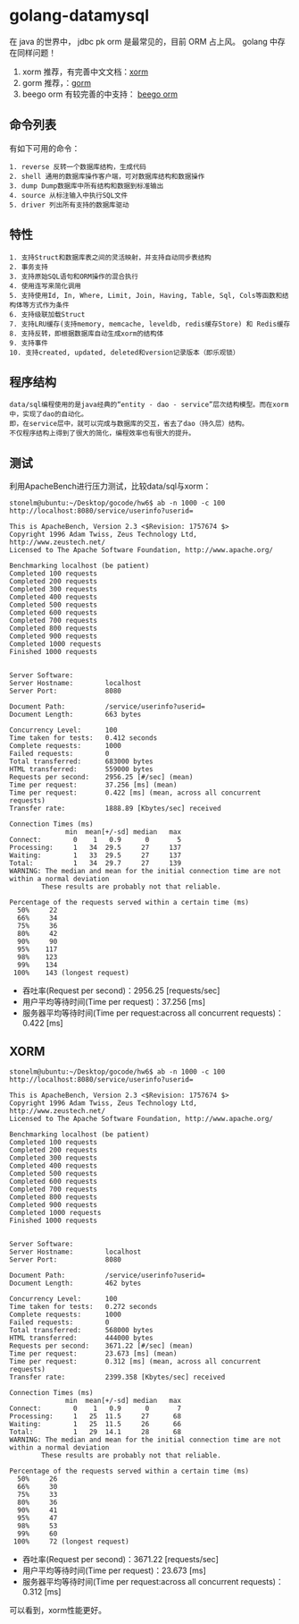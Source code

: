 # golang-datamysql

在 java 的世界中， jdbc pk orm 是最常见的，目前 ORM 占上风。 golang 中存在同样问题！

1. xorm 推荐，有完善中文文档：[xorm](https://github.com/go-xorm/xorm)
2. gorm 推荐，：[gorm](https://github.com/jinzhu/gorm)
3. beego orm 有较完善的中支持： [beego orm](https://beego.me/docs/mvc/model/overview.md)


## 命令列表

有如下可用的命令：

	1. reverse 反转一个数据库结构，生成代码
	2. shell 通用的数据库操作客户端，可对数据库结构和数据操作
	3. dump Dump数据库中所有结构和数据到标准输出
	4. source 从标注输入中执行SQL文件
	5. driver 列出所有支持的数据库驱动

## 特性

	1. 支持Struct和数据库表之间的灵活映射，并支持自动同步表结构
	2. 事务支持
	3. 支持原始SQL语句和ORM操作的混合执行
	4. 使用连写来简化调用
	5. 支持使用Id, In, Where, Limit, Join, Having, Table, Sql, Cols等函数和结构体等方式作为条件
	6. 支持级联加载Struct
	7. 支持LRU缓存(支持memory, memcache, leveldb, redis缓存Store) 和 Redis缓存
	8. 支持反转，即根据数据库自动生成xorm的结构体
	9. 支持事件
	10. 支持created, updated, deleted和version记录版本（即乐观锁）

## 程序结构

	data/sql编程使用的是java经典的“entity - dao - service”层次结构模型。而在xorm中，实现了dao的自动化。
	即，在service层中，就可以完成与数据库的交互，省去了dao（持久层）结构。
	不仅程序结构上得到了很大的简化，编程效率也有很大的提升。


## 测试

利用ApacheBench进行压力测试，比较data/sql与xorm：

```shell
stonelm@ubuntu:~/Desktop/gocode/hw6$ ab -n 1000 -c 100 http://localhost:8080/service/userinfo?userid=

This is ApacheBench, Version 2.3 <$Revision: 1757674 $>
Copyright 1996 Adam Twiss, Zeus Technology Ltd, http://www.zeustech.net/
Licensed to The Apache Software Foundation, http://www.apache.org/

Benchmarking localhost (be patient)
Completed 100 requests
Completed 200 requests
Completed 300 requests
Completed 400 requests
Completed 500 requests
Completed 600 requests
Completed 700 requests
Completed 800 requests
Completed 900 requests
Completed 1000 requests
Finished 1000 requests


Server Software:        
Server Hostname:        localhost
Server Port:            8080

Document Path:          /service/userinfo?userid=
Document Length:        663 bytes

Concurrency Level:      100
Time taken for tests:   0.412 seconds
Complete requests:      1000
Failed requests:        0
Total transferred:      683000 bytes
HTML transferred:       559000 bytes
Requests per second:    2956.25 [#/sec] (mean)
Time per request:       37.256 [ms] (mean)
Time per request:       0.422 [ms] (mean, across all concurrent requests)
Transfer rate:          1888.89 [Kbytes/sec] received

Connection Times (ms)
              min  mean[+/-sd] median   max
Connect:        0    1   0.9      0       5
Processing:     1   34  29.5     27     137
Waiting:        1   33  29.5     27     137
Total:          1   34  29.7     27     139
WARNING: The median and mean for the initial connection time are not within a normal deviation
        These results are probably not that reliable.

Percentage of the requests served within a certain time (ms)
  50%     22
  66%     34
  75%     36
  80%     42
  90%     90
  95%    117
  98%    123
  99%    134
 100%    143 (longest request)
```

- 吞吐率(Request per second)：2956.25 [requests/sec]
- 用户平均等待时间(Time per request)：37.256 [ms]
- 服务器平均等待时间(Time per request:across all concurrent requests)：0.422 [ms]



## XORM

```shell
stonelm@ubuntu:~/Desktop/gocode/hw6$ ab -n 1000 -c 100 http://localhost:8080/service/userinfo?userid=

This is ApacheBench, Version 2.3 <$Revision: 1757674 $>
Copyright 1996 Adam Twiss, Zeus Technology Ltd, http://www.zeustech.net/
Licensed to The Apache Software Foundation, http://www.apache.org/

Benchmarking localhost (be patient)
Completed 100 requests
Completed 200 requests
Completed 300 requests
Completed 400 requests
Completed 500 requests
Completed 600 requests
Completed 700 requests
Completed 800 requests
Completed 900 requests
Completed 1000 requests
Finished 1000 requests


Server Software:        
Server Hostname:        localhost
Server Port:            8080

Document Path:          /service/userinfo?userid=
Document Length:        462 bytes

Concurrency Level:      100
Time taken for tests:   0.272 seconds
Complete requests:      1000
Failed requests:        0
Total transferred:      568000 bytes
HTML transferred:       444000 bytes
Requests per second:    3671.22 [#/sec] (mean)
Time per request:       23.673 [ms] (mean)
Time per request:       0.312 [ms] (mean, across all concurrent requests)
Transfer rate:          2399.358 [Kbytes/sec] received

Connection Times (ms)
              min  mean[+/-sd] median   max
Connect:        0    1   0.9      0       7
Processing:     1   25  11.5     27      68
Waiting:        1   25  11.5     26      66
Total:          1   29  14.1     28      68
WARNING: The median and mean for the initial connection time are not within a normal deviation
        These results are probably not that reliable.

Percentage of the requests served within a certain time (ms)
  50%     26
  66%     30
  75%     33
  80%     36
  90%     41
  95%     47
  98%     53
  99%     60
 100%     72 (longest request)
```

- 吞吐率(Request per second)：3671.22 [requests/sec]
- 用户平均等待时间(Time per request)：23.673 [ms]
- 服务器平均等待时间(Time per request:across all concurrent requests)：0.312 [ms]


可以看到，xorm性能更好。
